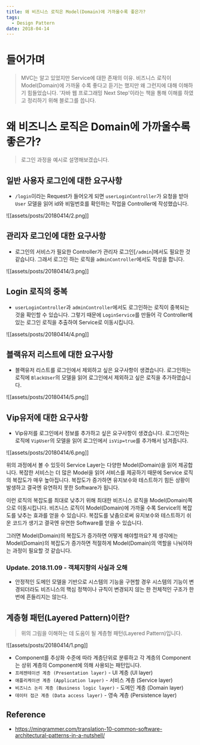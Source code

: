 ```yaml
---
title: 왜 비즈니스 로직은 Model(Domain)에 가까울수록 좋은가?
tags:
  - Design Pattern
date: 2018-04-14
---
```

# 들어가며
> MVC는 알고 있었지만 Service에 대한 존재의 이유. 비즈니스 로직이 Model(Domain)에 가까울 수록 좋다고 듣기는 했지만 왜 그런지에 대해 이해하기 힘들었습니다. '자바 웹 프로그래밍 Next Step'이라는 책을 통해 이해를 하였고 정리하기 위해 블로그를 씁니다.

# 왜 비즈니스 로직은 Domain에 가까울수록 좋은가?
> 로그인 과정을 예시로 설명해보겠습니다.

## 일반 사용자 로그인에 대한 요구사항
- `/login`이라는 Request가 들어오게 되면 `userLoginController`가 요청을 받아 `User` 모델을 읽어 id와 비밀번호를 확인하는 작업을 Controller에 작성했습니다.

![[assets/posts/20180414/2.png]]

## 관리자 로그인에 대한 요구사항
- 로그인의 서비스가 필요한 Controller가 관리자 로그인[`/admin`]에서도 필요한 것 같습니다. 그래서 로그인 하는 로직을 `adminController`에서도 작성을 합니다.

![[assets/posts/20180414/3.png]]

## Login 로직의 중복
- `userLoginController`과 `adminController`에서도 로그인하는 로직이 중복되는 것을 확인할 수 있습니다. 그렇기 때문에 `LoginService`를 만들어 각 Controller에 있는 로그인 로직을 추출하여 Service로 이동시킵니다.

![[assets/posts/20180414/4.png]]

## 블랙유저 리스트에 대한 요구사항
- 블랙유저 리스트를 로그인에서 제외하고 싶은 요구사항이 생겼습니다. 로그인하는 로직에 `BlackUser`의 모델을 읽어 로그인에서 제외하고 싶은 로직을 추가하였습니다.

![[assets/posts/20180414/5.png]]

## Vip유저에 대한 요구사항
- Vip유저를 로그인에서 정보를 추가하고 싶은 요구사항이 생겼습니다. 로그인하는 로직에 `VipUser`의 모델을 읽어 로그인에서 `isVip=true`를 추가해서 넘겨줍니다.

![[assets/posts/20180414/6.png]]

위의 과정에서 볼 수 있듯이 Service Layer는 다양한 Model(Domain)을 읽어 제공합니다. 복잡한 서비스는 더 많은 Model을 읽어 서비스를 제공하기 때문에 Service 로직의 복잡도가 매우 높아집니다. 복잡도가 증가하면 유지보수와 테스트하기 힘든 상황이 발생하고 결국엔 유연하지 못한 Software가 됩니다.

이런 로직의 복잡도를 최대로 낮추기 위해 최대한 비즈니스 로직을 Model(Domain)쪽으로 이동시킵니다. 비즈니스 로직이 Model(Domain)에 가까울 수록 Service의 복잡도를 낮추는 효과를 얻을 수 있습니다. 복잡도를 낮춤으로써 유지보수와 테스트하기 쉬운 코드가 생기고 결국엔 유연한 Software를 얻을 수 있습니다.

그러면 Model(Domain)의 복잡도가 증가하면 어떻게 해야할까요? 제 생각에는 Model(Domain)의 복잡도가 증가하면 적절하게 Model(Domain)의 역할을 나눠야하는 과정이 필요할 것 같습니다.

### Update. 2018.11.09 - 객체지향의 사실과 오해
- 안정적인 도메인 모델을 기반으로 시스템의 기능을 구현할 경우 시스템의 기능이 변경되더라도 비즈니스의 핵심 정책이나 규칙이 변경되지 않는 한 전체적인 구조가 한 번에 흔들리지는 않는다.


## 계층형 패턴(Layered Pattern)이란?
> 위의 그림을 이해하는 데 도움이 될 계층형 패턴(Layered Pattern)입니다.

![[assets/posts/20180414/1.png]]

- Component를 추상화 수준에 따라 계층단위로 분류하고 각 계층의 Component는 상위 계층의 Component에 의해 사용되는 패턴입니다.
- `프레젠테이션 계층 (Presentation layer)` - UI 계층 (UI layer)
- `애플리케이션 계층 (Application layer)` - 서비스 계층 (Service layer)
- `비즈니스 논리 계층 (Business logic layer)` - 도메인 계층 (Domain layer)
- `데이터 접근 계층 (Data access layer)` - 영속 계층 (Persistence layer)


## Reference
- <https://mingrammer.com/translation-10-common-software-architectural-patterns-in-a-nutshell/>